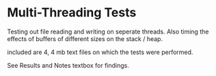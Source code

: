 # Multi-Threading Tests
 Testing out file reading and writing on seperate threads.
 Also timing the effects of buffers of different sizes on the stack / heap.
 
 included are 4, 4 mb text files on which the tests were performed.
 
 See Results and Notes textbox for findings.
